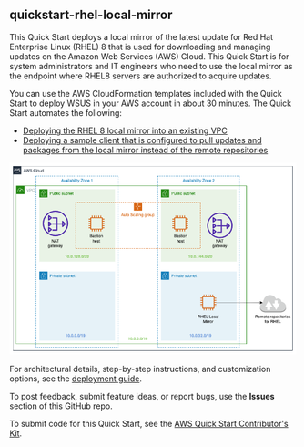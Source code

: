 
## quickstart-rhel-local-mirror

This Quick Start deploys a local mirror of the latest update for Red Hat Enterprise Linux (RHEL) 8 that is used for downloading and managing updates on the Amazon Web Services (AWS) Cloud. This Quick Start is for system administrators and IT engineers who need to use the local mirror as the endpoint where RHEL8 servers are authorized to acquire updates.

You can use the AWS CloudFormation templates included with the Quick Start to deploy WSUS in your AWS account in about 30 minutes. The Quick Start automates the following:

* [Deploying the RHEL 8 local mirror into an existing VPC](./templates/quickstart-rhel-local-mirror-workload.template.yaml)
* [Deploying a sample client that is configured to pull updates and packages from the local mirror instead of the remote repositories](./templates/quickstart-rhel-local-mirror-client.template.yaml)

![Quick Start architecture for RHEL 8 Local Mirror on the AWS Cloud](./diagrams/rhel-local-mirror.drawio.png)

For architectural details, step-by-step instructions, and customization options, see the [deployment guide](https://aws-quickstart.github.io/quickstart-rhel-local-mirror/).

To post feedback, submit feature ideas, or report bugs, use the **Issues** section of this GitHub repo.

To submit code for this Quick Start, see the [AWS Quick Start Contributor's Kit](https://aws-quickstart.github.io/).